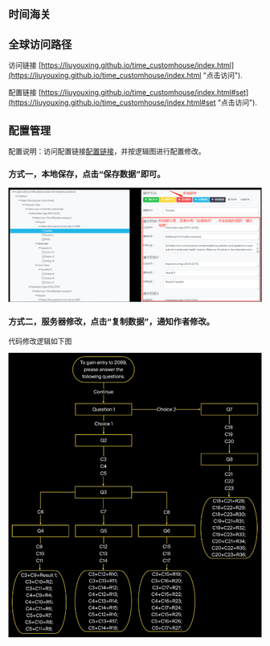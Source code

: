 
## 时间海关

## 全球访问路径

访问链接 [https://liuyouxing.github.io/time_customhouse/index.html](https://liuyouxing.github.io/time_customhouse/index.html "点击访问"). 

配置链接 [https://liuyouxing.github.io/time_customhouse/index.html#set](https://liuyouxing.github.io/time_customhouse/index.html#set "点击访问"). 

## 配置管理

配置说明：访问配置链接[配置链接](https://liuyouxing.github.io/time_customhouse/index.html#set "点击访问")，并按逻辑图进行配置修改。

### 方式一，本地保存，点击“保存数据”即可。

![Alt text](css/img00.png "保存数据")

### 方式二，服务器修改，点击“复制数据”，通知作者修改。

代码修改逻辑如下图

![Alt text](css/img.jpg "按图修改")


